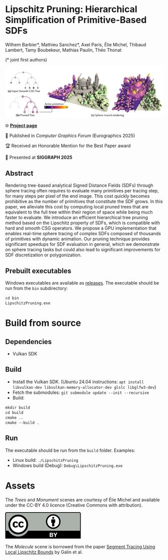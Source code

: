 # Lipschitz Pruning: Hierarchical Simplification of Primitive-Based SDFs

Wilhem Barbier*, Mathieu Sanchez*, Axel Paris, Élie Michel, Thibaud Lambert, Tamy Boubekeur, Mathias Paulin, Théo Thonat

(* joint first authors)

![Teaser](img/teaser.jpg)

🌐 [**Project page**](https://wbrbr.org/publications/LipschitzPruning)

📰 Published in *Computer Graphics Forum* (Eurographics 2025)

🏆 Received an Honorable Mention for the Best Paper award

📢 Presented at **SIGGRAPH 2025**



## Abstract

Rendering tree-based analytical Signed Distance Fields (SDFs) through sphere tracing often requires to evaluate many primitives per tracing step, for many steps per pixel of the end image. This cost quickly becomes prohibitive as the number of primitives that constitute the SDF grows. In this paper, we alleviate this cost by computing local pruned trees that are equivalent to the full tree within their region of space while being much faster to evaluate. We introduce an efficient hierarchical tree pruning method based on the Lipschitz property of SDFs, which is compatible with hard and smooth CSG operators. We propose a GPU implementation that enables real-time sphere tracing of complex SDFs composed of thousands of primitives with dynamic animation. Our pruning technique provides significant speedups for SDF evaluation in general, which we demonstrate on sphere tracing tasks but could also lead to significant improvements for SDF discretization or polygonization. 

## Prebuilt executables

Windows executables are available as [releases](https://github.com/wbrbr/LipschitzPruning/releases). The executable should be run from the `bin` subdirectory:
```
cd bin
LipschitzPruning.exe
```


# Build from source

## Dependencies

- Vulkan SDK

## Build

* Install the Vulkan SDK. (Ubuntu 24.04 instructions: `apt install libvulkan-dev libvulkan-memory-allocator-dev glslc libglfw3-dev`)
* Fetch the submodules: `git submodule update --init --recursive`
* Build:
```
mkdir build
cd build
cmake ..
cmake --build .
```

## Run

The executable should be run from the `build` folder. Examples:
* Linux build: `./LipschitzPruning`
* Windows build (Debug): `Debug\LipschitzPruning.exe`


# Assets
The *Trees* and *Monument* scenes are courtesy of Élie Michel and available under the CC-BY 4.0 licence (Creative Commons with attribution).

![CC-BY logo](img/cc-by.svg)

The *Molecule* scene is borrowed from the paper [Segment Tracing Using Local Lipschitz Bounds](https://aparis69.github.io/public_html/projects/galin2020_Segment.html) by Galin et al.
